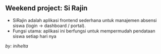 ## Weekend project: Si Rajin

-   SiRajin adalah aplikasi frontend sederhana untuk manajemen absensi siswa (login → dashboard / portal).
-   Fungsi utama: aplikasi ini berfungsi untuk mempermudah pendataan siswa setiap hari nya

_by: inihelta_
